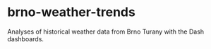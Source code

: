# brno-weather-trends
Analyses of historical weather data from Brno Turany with the Dash dashboards.
